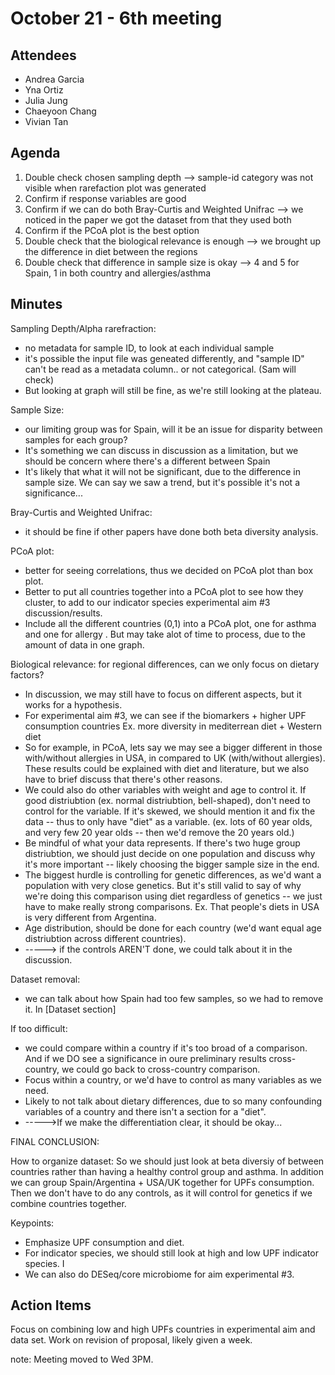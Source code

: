 # October 21 - 6th meeting

## Attendees
- Andrea Garcia
- Yna Ortiz
- Julia Jung
- Chaeyoon Chang
- Vivian Tan 

## Agenda
1) Double check chosen sampling depth --> sample-id category was not visible when rarefaction plot was generated
2) Confirm if response variables are good
3) Confirm if we can do both Bray-Curtis and Weighted Unifrac --> we noticed in the paper we got the dataset from that they used both
4) Confirm if the PCoA plot is the best option
5) Double check that the biological relevance is enough --> we brought up the difference in diet between the regions
6) Double check that difference in sample size is okay --> 4 and 5 for Spain, 1 in both country and allergies/asthma
   
## Minutes
Sampling Depth/Alpha rarefraction:
- no metadata for sample ID, to look at each individual sample
- it's possible the input file was geneated differently, and "sample ID" can't be read as a metadata column.. or not categorical. (Sam will check)
- But looking at graph will still be fine, as we're still looking at the plateau.

Sample Size:
- our limiting group was for Spain, will it be an issue for disparity between samples for each group?
- It's something we can discuss in discussion as a limitation, but we should be concern where there's a different between Spain
- It's likely that what it will not be significant, due to the difference in sample size. We can say we saw a trend, but it's possible it's not a significance...

Bray-Curtis and Weighted Unifrac:
- it should be fine if other papers have done both beta diversity analysis.

PCoA plot:
- better for seeing correlations, thus we decided on PCoA plot than box plot.
- Better to put all countries together into a PCoA plot to see how they cluster, to add to our indicator species experimental aim #3 discussion/results.
- Include all the different countries (0,1) into a PCoA plot, one for asthma and one for allergy . But may take alot of time to process, due to the amount of data in one graph.

Biological relevance: for regional differences, can we only focus on dietary factors?
- In discussion, we may still have to focus on different aspects, but it works for a hypothesis.
- For experimental aim #3, we can see if the biomarkers + higher UPF consumption countries Ex. more diversity in mediterrean diet + Western diet
- So for example, in PCoA, lets say we may see a bigger different in those with/without allergies in USA, in compared to UK (with/without allergies). These results could be explained with diet and literature, but we also have to brief discuss that there's other reasons.
- We could also do other variables with weight and age to control it. If good distriubtion (ex. normal distriubtion, bell-shaped), don't need to control for the variable. If it's skewed, we should mention it and fix the data -- thus to only have "diet" as a variable. (ex. lots of 60 year olds, and very few 20 year olds -- then we'd remove the 20 years old.)
- Be mindful of what your data represents. If there's two huge group distriubtion, we should just decide on one population and discuss why it's more important -- likely choosing the bigger sample size in the end.
- The biggest hurdle is controlling for genetic differences, as we'd want a population with very close genetics. But it's still valid to say of why we're doing this comparison using diet regardless of genetics -- we just have to make really strong comparisons. Ex. That people's diets in USA is very different from Argentina.
- Age distribution, should be done for each country (we'd want equal age distriubtion across different countries). 
- -----> if the controls AREN'T done, we could talk about it in the discussion. 


Dataset removal:
- we can talk about how Spain had too few samples, so we had to remove it. In [Dataset section]

If too  difficult:
- we could compare within a country if it's too broad of a comparison. And if we DO see a significance in oure preliminary results cross-country, we could go back to cross-country comparison.
- Focus within a country, or we'd have to control as many variables as we need.
- Likely to not talk about dietary differences, due to so many confounding variables of a country and there isn't a section for a "diet".
- ----->If we make the differentiation clear, it should be okay...


FINAL CONCLUSION:

How to organize dataset:
So we should just look at beta diversiy of between countries rather than having a healthy control group and asthma. In addition we can group Spain/Argentina + USA/UK together for UPFs consumption. Then we don't have to do any controls, as it will control for genetics if we combine countries together.

Keypoints: 
- Emphasize UPF consumption and diet. 
- For indicator species, we should still look at high and low UPF indicator species. I
- We can also do DESeq/core microbiome for aim experimental #3.

  
 ## Action Items
 Focus on combining low and high UPFs countries in experimental aim and data set. 
 Work on revision of proposal, likely given a week. 

note:
 Meeting moved to Wed 3PM. 
